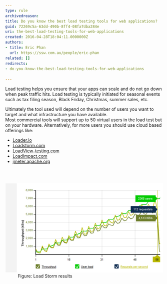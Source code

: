 ```yaml
---
type: rule
archivedreason: 
title: Do you know the best load testing tools for web applications?
guid: 72269c5a-63dd-490b-8ff4-08fa7dba284e
uri: the-best-load-testing-tools-for-web-applications
created: 2016-04-28T18:04:11.0000000Z
authors:
- title: Eric Phan
  url: https://ssw.com.au/people/eric-phan
related: []
redirects:
- do-you-know-the-best-load-testing-tools-for-web-applications

---
```



<p>Load testing helps you ensure that your apps can scale and do not go down when peak traffic hits. Load testing is typically initiated for seasonal events such as tax filing season, Black Friday, Christmas, summer sales, etc.</p><p>Ultimately the tool used will depend on the number of users you want to target and what infrastructure you have available. <br>Most commercial tools will support up to 50 virtual users in the load test but on your hardware. Alternatively, for more users you should use cloud based offerings like:</p><p><ul><li><a href="https://loader.io/">Loader.io</a> <br></li><li><a href="https://loadstorm.com/">Loadstorm.com</a></li><li><a href="https://www.loadview-testing.com/">LoadView-testing.com</a></li><li><a href="https://loadimpact.com/">LoadImpact.com</a></li><li><a href="http://jmeter.apache.org/">jmeter.apache.org</a>​<br></li></ul></p>
<br><excerpt class='endintro'></excerpt><br>
<dl class="image"><dt><img src="testingtools9.jpg" alt="testingtools.jpg" /></dt><dd>Figure: Load Storm results​<br></dd></dl>


